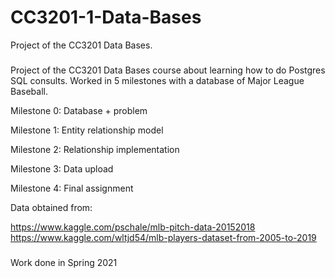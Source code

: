 # CC3201-1-Data-Bases
Project of the CC3201 Data Bases. 

### 
Project of the CC3201 Data Bases course about learning how to do Postgres SQL consults. 
Worked in 5 milestones with a database of Major League Baseball. 

Milestone 0: Database + problem

Milestone 1: Entity relationship model

Milestone 2: Relationship implementation

Milestone 3: Data upload 

Milestone 4: Final assignment

Data obtained from: 

https://www.kaggle.com/pschale/mlb-pitch-data-20152018
https://www.kaggle.com/wltjd54/mlb-players-dataset-from-2005-to-2019

###
Work done in Spring 2021
